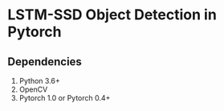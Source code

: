 # LSTM-SSD Object Detection in Pytorch

## Dependencies
1. Python 3.6+
2. OpenCV
3. Pytorch 1.0 or Pytorch 0.4+


